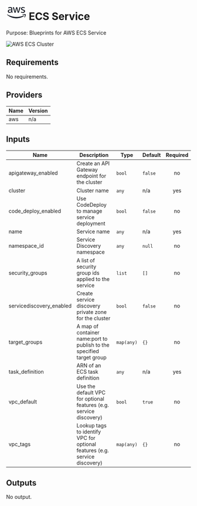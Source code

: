 # ![AWS](aws-logo.png) ECS Service

Purpose: Blueprints for AWS ECS Service

![AWS ECS Cluster](aws\_ecs\_service.png)

## Requirements

No requirements.

## Providers

| Name | Version |
|------|---------|
| aws | n/a |

## Inputs

| Name | Description | Type | Default | Required |
|------|-------------|------|---------|:--------:|
| apigateway\_enabled | Create an API Gateway endpoint for the cluster | `bool` | `false` | no |
| cluster | Cluster name | `any` | n/a | yes |
| code\_deploy\_enabled | Use CodeDeploy to manage service deployment | `bool` | `false` | no |
| name | Service name | `any` | n/a | yes |
| namespace\_id | Service Discovery namespace | `any` | `null` | no |
| security\_groups | A list of security group ids applied to the service | `list` | `[]` | no |
| servicediscovery\_enabled | Create service discovery private zone for the cluster | `bool` | `false` | no |
| target\_groups | A map of container name:port to publish to the specified target group | `map(any)` | `{}` | no |
| task\_definition | ARN of an ECS task definition | `any` | n/a | yes |
| vpc\_default | Use the default VPC for optional features (e.g. service discovery) | `bool` | `true` | no |
| vpc\_tags | Lookup tags to identify VPC for optional features (e.g. service discovery) | `map(any)` | `{}` | no |

## Outputs

No output.

